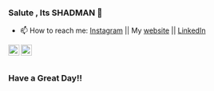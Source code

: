 ### Salute , Its SHADMAN  👋


- 📫 How to reach me: 
          [Instagram](https://www.instagram.com/shady__4real) ||
     My   [website](https://www.shadmanforreal45.wix.com/shady4real) ||
          [LinkedIn](https://www.linkedin.com/in/shadman-shaikh-7b6523191/)



[<img align="left" alt="shadman_icon | LinkedIn" width="22px" src="https://cdn.jsdelivr.net/npm/simple-icons@v3/icons/linkedin.svg" />](https://www.linkedin.com/in/shadman-shaikh-7b6523191/)
[<img align="left" alt="shadman_icon | Instagram" width="22px" src="https://cdn.jsdelivr.net/npm/simple-icons@v3/icons/instagram.svg" />](https://www.instagram.com/shady__4real)

<br />
<br />

### Have a Great Day!!
